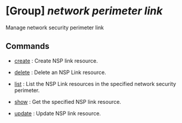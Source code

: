 # [Group] _network perimeter link_

Manage network security perimeter link

## Commands

- [create](/Commands/network/perimeter/link/_create.md)
: Create NSP link resource.

- [delete](/Commands/network/perimeter/link/_delete.md)
: Delete an NSP Link resource.

- [list](/Commands/network/perimeter/link/_list.md)
: List the NSP Link resources in the specified network security perimeter.

- [show](/Commands/network/perimeter/link/_show.md)
: Get the specified NSP link resource.

- [update](/Commands/network/perimeter/link/_update.md)
: Update NSP link resource.
